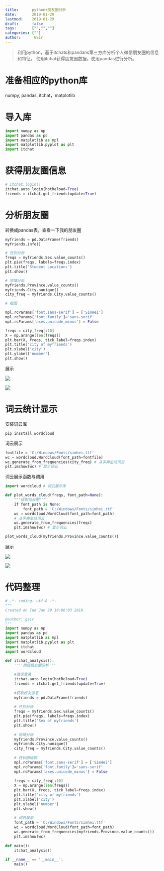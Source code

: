 ```yaml
---
title:      python+朋友圈分析
date:       2019-01-29
lastmod:    2019-01-29
draft:      false
tags:       ["","",""]
categories: [""]
author:      GSir
---
```


> 利用python，基于itchats和pandans第三方库分析个人微信朋友圈的信息和特征。
> 使用itchat获得朋友圈数据，使用pandas进行分析。

<!--more-->

# 准备相应的python库

numpy, pandas, itchat，matplotlib

# 导入库

```python
import numpy as np
import pandas as pd
import matplotlib as mpl
import matplotlib.pyplot as plt
import itchat
```

# 获得朋友圈信息

```python
# itchat.login()
itchat.auto_login(hotReload=True)
friends = itchat.get_friends(update=True)

```

# 分析朋友圈

转换成pandas表，查看一下我的朋友圈

```python
myfriends = pd.DataFrame(friends)
myfriends.info()

# 性别分析
freqs = myfriends.Sex.value_counts()
plt.pie(freqs, labels=freqs.index)
plt.title('Student Locations')
plt.show()

# 地域分析
myfriends.Province.value_counts()
myfriends.City.nunique()
city_freq = myfriends.City.value_counts()

# 绘图

mpl.rcParams['font.sans-serif'] = ['SimHei']
mpl.rcParams['font.family']='sans-serif'  
mpl.rcParams['axes.unicode_minus'] = False 

freqs = city_freq[:10]
X = np.arange(len(freqs))
plt.bar(X, freqs, tick_label=freqs.index)
plt.title('city of myfriends') 
plt.xlabel('city') 
plt.ylabel('number') 
plt.show()

```

展示

![](../images/2019012901.png)

![](../images/2019012902.png)

# 词云统计显示

安装词云库
```shell
pip insstall wordcloud
```

词云展示
```python
fontfile = 'C:/Windows/Fonts/simhei.ttf'
wc = wordcloud.WordCloud(font_path=fontfile)
wc.generate_from_frequencies(city_freq) # 从字典生成词云
plt.imshow(wc) # 显示词云
```

词云展示函数与调用

```python
import wordcloud # 词云展示库

def plot_words_cloud(freqs, font_path=None):
    """绘制词云图"""
    if font_path is None:
        font_path = 'C:/Windows/Fonts/simhei.ttf'
    wc = wordcloud.WordCloud(font_path=font_path)
    # 从字典生成词云
    wc.generate_from_frequencies(freqs) 
    plt.imshow(wc) # 显示词云
```

```python
plot_words_cloud(myfriends.Province.value_counts())
```

展示

![](../images/2019012903.png)

![](../images/2019012904.png)

# 代码整理

```python
# -*- coding: utf-8 -*-
"""
Created on Tue Jan 29 10:00:03 2019

@author: gsir
"""
import numpy as np
import pandas as pd
import matplotlib as mpl
import matplotlib.pyplot as plt
import itchat
import wordcloud

def itchat_analysis():
    ''''微信朋友圈分析'''
    
    #微信登录
    itchat.auto_login(hotReload=True)
    friends = itchat.get_friends(update=True)
    
    #获取好友信息
    myfriends = pd.DataFrame(friends)
    
    # 性别分析
    freqs = myfriends.Sex.value_counts()
    plt.pie(freqs, labels=freqs.index)
    plt.title('Sex of myfriends')
    plt.show()
    
    # 地域分析
    myfriends.Province.value_counts()
    myfriends.City.nunique()
    city_freq = myfriends.City.value_counts()
    
    # 柱状图绘制
    mpl.rcParams['font.sans-serif'] = ['SimHei']
    mpl.rcParams['font.family']='sans-serif'  
    mpl.rcParams['axes.unicode_minus'] = False 
    
    freqs = city_freq[:10]
    X = np.arange(len(freqs))
    plt.bar(X, freqs, tick_label=freqs.index)
    plt.title('city of myfriends') 
    plt.xlabel('city') 
    plt.ylabel('number') 
    plt.show()
    
    # 词云展示
    font_path = 'C:/Windows/Fonts/simhei.ttf'
    wc = wordcloud.WordCloud(font_path=font_path)
    wc.generate_from_frequencies(myfriends.Province.value_counts()) 
    plt.imshow(wc)
    
def main():
    itchat_analysis()
    
if __name__ == '__main__':
    main()
```



